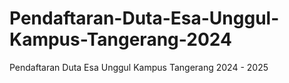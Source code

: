 # Pendaftaran-Duta-Esa-Unggul-Kampus-Tangerang-2024
Pendaftaran Duta Esa Unggul Kampus Tangerang 2024 - 2025
